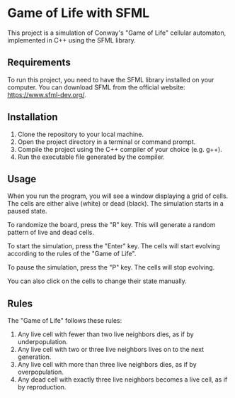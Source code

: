 # Game of Life with SFML

This project is a simulation of Conway's "Game of Life" cellular automaton, implemented in C++ using the SFML library.

## Requirements

To run this project, you need to have the SFML library installed on your computer. You can download SFML from the official website: https://www.sfml-dev.org/.

## Installation

1. Clone the repository to your local machine.
2. Open the project directory in a terminal or command prompt.
3. Compile the project using the C++ compiler of your choice (e.g. g++).
4. Run the executable file generated by the compiler.

## Usage

When you run the program, you will see a window displaying a grid of cells. The cells are either alive (white) or dead (black). The simulation starts in a paused state.

To randomize the board, press the "R" key. This will generate a random pattern of live and dead cells.

To start the simulation, press the "Enter" key. The cells will start evolving according to the rules of the "Game of Life".

To pause the simulation, press the "P" key. The cells will stop evolving.

You can also click on the cells to change their state manually.

## Rules

The "Game of Life" follows these rules:

1. Any live cell with fewer than two live neighbors dies, as if by underpopulation.
2. Any live cell with two or three live neighbors lives on to the next generation.
3. Any live cell with more than three live neighbors dies, as if by overpopulation.
4. Any dead cell with exactly three live neighbors becomes a live cell, as if by reproduction.
